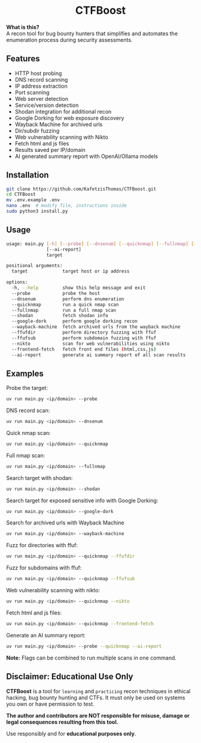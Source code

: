 <h1 align="center">CTFBoost</h1>

**What is this?**  
A recon tool for bug bounty hunters that simplifies and automates the enumeration process during security assessments.

## Features

* HTTP host probing
* DNS record scanning
* IP address extraction
* Port scanning
* Web server detection
* Service/version detection
* Shodan integration for additional recon
* Google Dorking for web exposure discovery
* Wayback Machine for archived urls
* Dir/subdir fuzzing
* Web vulnerability scanning with Nikto
* Fetch html and js files
* Results saved per IP/domain
* AI generated summary report with OpenAI/Ollama models

## Installation

```bash
git clone https://github.com/KafetzisThomas/CTFBoost.git
cd CTFBoost
mv .env.example .env
nano .env  # modify file, instructions inside
sudo python3 install.py
```

## Usage

```bash
usage: main.py [-h] [--probe] [--dnsenum] [--quicknmap] [--fullnmap] [--shodan] [--google-dork] [--wayback-machine] [--ffufdir] [--ffufsub] [--nikto] [--frontend-fetch]
               [--ai-report]
               target

positional arguments:
  target             target host or ip address

options:
  -h, --help         show this help message and exit
  --probe            probe the host
  --dnsenum          perform dns enumeration
  --quicknmap        run a quick nmap scan
  --fullnmap         run a full nmap scan
  --shodan           fetch shodan info
  --google-dork      perform google dorking recon
  --wayback-machine  fetch archived urls from the wayback machine
  --ffufdir          perform directory fuzzing with ffuf
  --ffufsub          perform subdomain fuzzing with ffuf
  --nikto            scan for web vulnerabilities using nikto
  --frontend-fetch   fetch front end files (html,css,js)
  --ai-report        generate ai summary report of all scan results
```

## Examples

Probe the target:
```bash
uv run main.py <ip/domain> --probe
```

DNS record scan:
```bash
uv run main.py <ip/domain> --dnsenum
```

Quick nmap scan:
```bash
uv run main.py <ip/domain> --quicknmap
```

Full nmap scan:
```bash
uv run main.py <ip/domain> --fullnmap
```

Search target with shodan:
```bash
uv run main.py <ip/domain> --shodan
```

Search target for exposed sensitive info with Google Dorking:
```bash
uv run main.py <ip/domain> --google-dork
```

Search for archived urls with Wayback Machine 
```bash
uv run main.py <ip/domain> --wayback-machine
```

Fuzz for directories with ffuf:
```bash
uv run main.py <ip/domain> --quicknmap --ffufdir
```

Fuzz for subdomains with ffuf:
```bash
uv run main.py <ip/domain> --quicknmap --ffufsub
```

Web vulnerability scanning with nikto:
```bash
uv run main.py <ip/domain> --quicknmap --nikto
```

Fetch html and js files:
```bash
uv run main.py <ip/domain> --quicknmap --frontend-fetch
```

Generate an AI summary report:
```bash
uv run main.py <ip/domain> --probe --quicknmap --ai-report
```

**Note:** Flags can be combined to run multiple scans in one command.

## Disclaimer: Educational Use Only

**CTFBoost** is a tool for `learning` and `practicing` recon techniques in ethical hacking, bug bounty hunting and CTFs. It must only be used on systems you own or have permission to test.

**The author and contributors are NOT responsible for misuse, damage or legal consequences resulting from this tool.**

Use responsibly and for **educational purposes only**.
